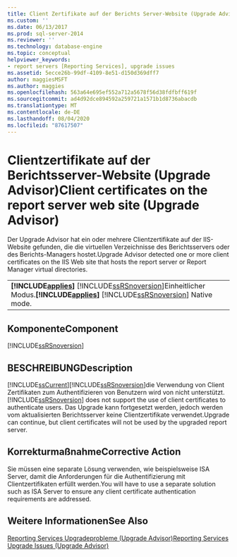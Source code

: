 ```yaml
---
title: Client Zertifikate auf der Berichts Server-Website (Upgrade Advisor) | Microsoft-Dokumentation
ms.custom: ''
ms.date: 06/13/2017
ms.prod: sql-server-2014
ms.reviewer: ''
ms.technology: database-engine
ms.topic: conceptual
helpviewer_keywords:
- report servers [Reporting Services], upgrade issues
ms.assetid: 5ecce26b-99df-4109-8e51-d150d369dff7
author: maggiesMSFT
ms.author: maggies
ms.openlocfilehash: 563a64e695ef552a712a5678f56d38fdfbff619f
ms.sourcegitcommit: ad4d92dce894592a259721a1571b1d8736abacdb
ms.translationtype: MT
ms.contentlocale: de-DE
ms.lasthandoff: 08/04/2020
ms.locfileid: "87617507"
---
```

# <a name="client-certificates-on-the-report-server-web-site-upgrade-advisor"></a><span data-ttu-id="6272f-102">Clientzertifikate auf der Berichtsserver-Website (Upgrade Advisor)</span><span class="sxs-lookup"><span data-stu-id="6272f-102">Client certificates on the report server web site (Upgrade Advisor)</span></span>
  <span data-ttu-id="6272f-103">Der Upgrade Advisor hat ein oder mehrere Clientzertifikate auf der IIS-Website gefunden, die die virtuellen Verzeichnisse des Berichtsservers oder des Berichts-Managers hostet.</span><span class="sxs-lookup"><span data-stu-id="6272f-103">Upgrade Advisor detected one or more client certificates on the IIS Web site that hosts the report server or Report Manager virtual directories.</span></span>  
  
||  
|-|  
|<span data-ttu-id="6272f-104">**[!INCLUDE[applies](../../includes/applies-md.md)]**  [!INCLUDE[ssRSnoversion](../../includes/ssrsnoversion-md.md)]Einheitlicher Modus.</span><span class="sxs-lookup"><span data-stu-id="6272f-104">**[!INCLUDE[applies](../../includes/applies-md.md)]**  [!INCLUDE[ssRSnoversion](../../includes/ssrsnoversion-md.md)] Native mode.</span></span>|  
  
## <a name="component"></a><span data-ttu-id="6272f-105">Komponente</span><span class="sxs-lookup"><span data-stu-id="6272f-105">Component</span></span>  
 [!INCLUDE[ssRSnoversion](../../includes/ssrsnoversion-md.md)]  
  
## <a name="description"></a><span data-ttu-id="6272f-106">BESCHREIBUNG</span><span class="sxs-lookup"><span data-stu-id="6272f-106">Description</span></span>  
 [!INCLUDE[ssCurrent](../../includes/sscurrent-md.md)]<span data-ttu-id="6272f-107">[!INCLUDE[ssRSnoversion](../../includes/ssrsnoversion-md.md)]die Verwendung von Client Zertifikaten zum Authentifizieren von Benutzern wird von nicht unterstützt.</span><span class="sxs-lookup"><span data-stu-id="6272f-107">[!INCLUDE[ssRSnoversion](../../includes/ssrsnoversion-md.md)] does not support the use of client certificates to authenticate users.</span></span> <span data-ttu-id="6272f-108">Das Upgrade kann fortgesetzt werden, jedoch werden vom aktualisierten Berichtsserver keine Clientzertifikate verwendet.</span><span class="sxs-lookup"><span data-stu-id="6272f-108">Upgrade can continue, but client certificates will not be used by the upgraded report server.</span></span>  
  
## <a name="corrective-action"></a><span data-ttu-id="6272f-109">Korrekturmaßnahme</span><span class="sxs-lookup"><span data-stu-id="6272f-109">Corrective Action</span></span>  
 <span data-ttu-id="6272f-110">Sie müssen eine separate Lösung verwenden, wie beispielsweise ISA Server, damit die Anforderungen für die Authentifizierung mit Clientzertifikaten erfüllt werden.</span><span class="sxs-lookup"><span data-stu-id="6272f-110">You will have to use a separate solution such as ISA Server to ensure any client certificate authentication requirements are addressed.</span></span>  
  
## <a name="see-also"></a><span data-ttu-id="6272f-111">Weitere Informationen</span><span class="sxs-lookup"><span data-stu-id="6272f-111">See Also</span></span>  
 [<span data-ttu-id="6272f-112">Reporting Services Upgradeprobleme &#40;Upgrade Advisor&#41;</span><span class="sxs-lookup"><span data-stu-id="6272f-112">Reporting Services Upgrade Issues &#40;Upgrade Advisor&#41;</span></span>](../../../2014/sql-server/install/reporting-services-upgrade-issues-upgrade-advisor.md)  
  
  
